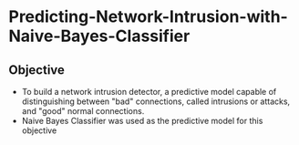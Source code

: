 # Predicting-Network-Intrusion-with-Naive-Bayes-Classifier

## Objective
- To build a network intrusion detector, a predictive model capable of distinguishing between "bad" connections, called intrusions or attacks, and "good" normal connections.
- Naive Bayes Classifier was used as the predictive model for this objective
